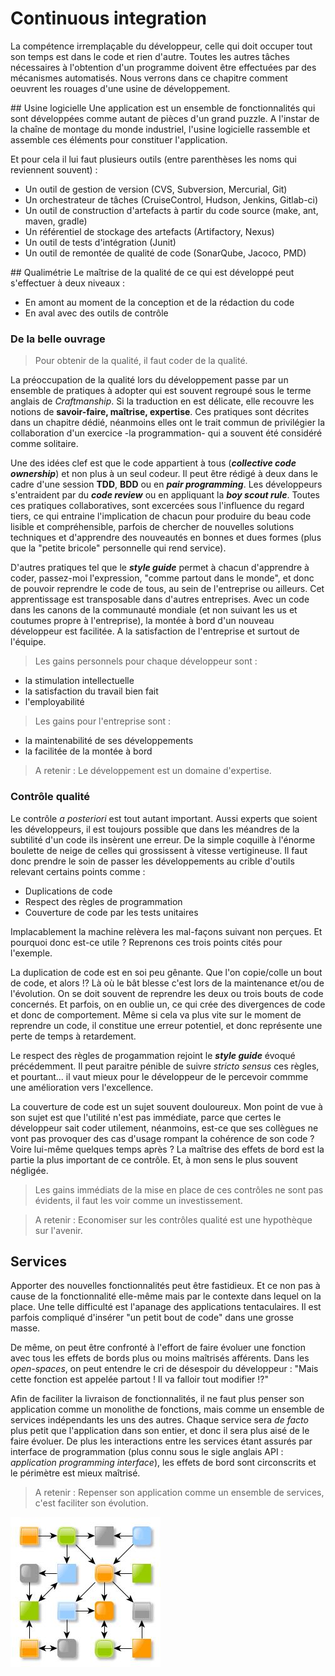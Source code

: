 # Continuous integration
La compétence irremplaçable du développeur, celle qui doit occuper tout son temps est dans le code et rien d'autre. Toutes les autres tâches nécessaires à l'obtention d'un programme doivent être effectuées par des mécanismes automatisés.
Nous verrons dans ce chapitre comment oeuvrent les rouages d'une usine de développement.

## Usine logicielle
Une application est un ensemble de fonctionnalités qui sont développées comme autant de pièces d'un grand puzzle. A l'instar de la chaîne de montage du monde industriel, l'usine logicielle rassemble et assemble ces éléments pour constituer l'application.

Et pour cela il lui faut plusieurs outils (entre parenthèses les noms qui reviennent souvent) :
* Un outil de gestion de version (CVS, Subversion, Mercurial, Git)
* Un orchestrateur de tâches (CruiseControl, Hudson, Jenkins, Gitlab-ci)
* Un outil de construction d'artefacts à partir du code source (make, ant, maven, gradle)
* Un référentiel de stockage des artefacts (Artifactory, Nexus)
* Un outil de tests d'intégration (Junit)
* Un outil de remontée de qualité de code (SonarQube, Jacoco, PMD)

## Qualimétrie
Le maîtrise de la qualité de ce qui est développé peut s'effectuer à deux niveaux :

 * En amont au moment de la conception et de la rédaction du code
 * En aval avec des outils de contrôle

### De la belle ouvrage
>Pour obtenir de la qualité, il faut coder de la qualité.

La préoccupation de la qualité lors du développement passe par un ensemble de pratiques à adopter qui est souvent regroupé sous le terme anglais de _Craftmanship_. Si la traduction en est délicate, elle recouvre les notions de **savoir-faire, maîtrise, expertise**. Ces pratiques sont décrites dans un chapitre dédié, néanmoins elles ont le trait commun de privilégier la collaboration d'un exercice -la programmation- qui a souvent été considéré comme solitaire.

Une des idées clef est que le code appartient à tous (_**collective code ownership**_) et non plus à un seul codeur. Il peut être rédigé à deux dans le cadre d'une session **TDD**, **BDD** ou en _**pair programming**_. Les développeurs s'entraident par du _**code review**_ ou en appliquant la _**boy scout rule**_.
Toutes ces pratiques collaboratives, sont excercées sous l'influence du regard tiers, ce qui entraine l'implication de chacun pour produire du beau code lisible et compréhensible, parfois de chercher de nouvelles solutions techniques et d'apprendre des nouveautés en bonnes et dues formes (plus que la "petite bricole" personnelle qui rend service).

D'autres pratiques tel que le _**style guide**_ permet à chacun d'apprendre à coder, passez-moi l'expression, "comme partout dans le monde", et donc de pouvoir reprendre le code de tous, au sein de l'entreprise ou ailleurs. Cet apprentissage est transposable dans d'autres entreprises. Avec un code dans les canons de la communauté mondiale (et non suivant les us et coutumes propre à l'entreprise), la montée à bord d'un nouveau développeur est facilitée. A la satisfaction de l'entreprise et surtout de l'équipe.

>Les gains personnels pour chaque développeur sont :
- la stimulation intellectuelle
- la satisfaction du travail bien fait
- l'employabilité

>Les gains pour l'entreprise sont :
- la maintenabilité de ses développements
- la facilitée de la montée à bord

>A retenir :
Le développement est un domaine d'expertise.

### Contrôle qualité
Le contrôle _a posteriori_ est tout autant important. Aussi experts que soient les développeurs, il est toujours possible que dans les méandres de la subtilité d'un code ils insèrent une erreur. De la simple coquille à l'énorme boulette de neige de celles qui grossissent à vitesse vertigineuse.
Il faut donc prendre le soin de passer les développements au crible d'outils relevant certains points comme :

 * Duplications de code
 * Respect des règles de programmation
 * Couverture de code par les tests unitaires

Implacablement la machine relèvera les mal-façons suivant non perçues. Et pourquoi donc est-ce utile ? Reprenons ces trois points cités pour l'exemple.

La duplication de code est en soi peu gênante. Que l'on copie/colle un bout de code, et alors !? Là où le bât blesse c'est lors de la maintenance et/ou de l'évolution. On se doit souvent de reprendre les deux ou trois bouts de code concernés. Et parfois, on en oublie un, ce qui crée des divergences de code et donc de comportement.
Même si cela va plus vite sur le moment de reprendre un code, il constitue une erreur potentiel, et donc représente une perte de temps à retardement.

Le respect des règles de progammation rejoint le _**style guide**_ évoqué précédemment. Il peut paraitre pénible de suivre _stricto sensus_ ces règles, et pourtant... il vaut mieux pour le développeur de le percevoir commme une amélioration vers l'excellence.

La couverture de code est un sujet souvent douloureux. Mon point de vue à son sujet est que l'utilité n'est pas immédiate, parce que certes le développeur sait coder utilement, néanmoins, est-ce que ses collègues ne vont pas provoquer des cas d'usage rompant la cohérence de son code ? Voire lui-même quelques temps après ? La maîtrise des effets de bord est la partie la plus important de ce contrôle. Et, à mon sens le plus souvent négligée.

>Les gains immédiats de la mise en place de ces contrôles ne sont pas évidents, il faut les voir comme un investissement.

>A retenir :
Economiser sur les contrôles qualité est une hypothèque sur l'avenir.


## Services

Apporter des nouvelles fonctionnalités peut être fastidieux. Et ce non pas à cause de la fonctionnalité elle-même mais par le contexte dans lequel on la place. Une telle difficulté est l'apanage des applications tentaculaires. Il est parfois compliqué d'insérer "un petit bout de code" dans une grosse masse.

De même, on peut être confronté à l'effort de faire évoluer une fonction avec tous les effets de bords plus ou moins maîtrisés afférents. Dans les _open-spaces_, on peut entendre le cri de désespoir du développeur : "Mais cette fonction est appelée partout ! Il va falloir tout modifier !?"

Afin de faciliter la livraison de fonctionnalités, il ne faut plus penser son application comme un monolithe de fonctions, mais comme un ensemble de services indépendants les uns des autres. Chaque service sera _de facto_ plus petit que l'application dans son entier, et donc il sera plus aisé de le faire évoluer. De plus les interactions entre les services étant assurés par interface de programmation (plus connu sous le sigle anglais API : _application programming interface_), les effets de bord sont circonscrits et le périmètre est mieux maîtrisé.

>A retenir :
Repenser son application comme un ensemble de services, c'est faciliter son évolution.

![](images/Services.jpg)

